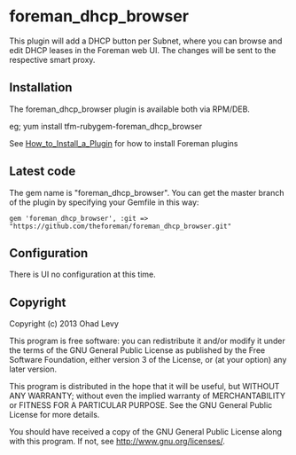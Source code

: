 # foreman\_dhcp\_browser

This plugin will add a DHCP button per Subnet, where you can browse and edit
DHCP leases in the Foreman web UI. The changes will be sent to the respective
smart proxy.

## Installation

The foreman_dhcp_browser plugin is available both via RPM/DEB.

eg; yum install tfm-rubygem-foreman_dhcp_browser

See [How_to_Install_a_Plugin](http://projects.theforeman.org/projects/foreman/wiki/How_to_Install_a_Plugin)
for how to install Foreman plugins

## Latest code

The gem name is "foreman_dhcp_browser".
You can get the master branch of the plugin by specifying your Gemfile in this way:

    gem 'foreman_dhcp_browser', :git => "https://github.com/theforeman/foreman_dhcp_browser.git"

## Configuration

There is UI no configuration at this time.

## Copyright

Copyright (c) 2013 Ohad Levy

This program is free software: you can redistribute it and/or modify
it under the terms of the GNU General Public License as published by
the Free Software Foundation, either version 3 of the License, or
(at your option) any later version.

This program is distributed in the hope that it will be useful,
but WITHOUT ANY WARRANTY; without even the implied warranty of
MERCHANTABILITY or FITNESS FOR A PARTICULAR PURPOSE.  See the
GNU General Public License for more details.

You should have received a copy of the GNU General Public License
along with this program.  If not, see <http://www.gnu.org/licenses/>.
